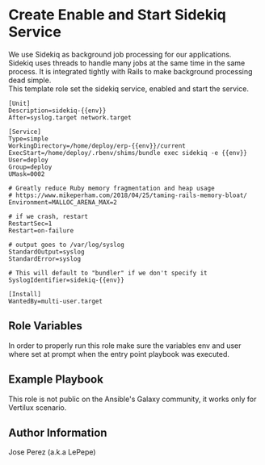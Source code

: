 Create Enable and Start Sidekiq Service
=========

We use Sidekiq as background job processing for our applications.   
Sidekiq uses threads to handle many jobs at the same time in the same process. It is integrated tightly with Rails to make background processing dead simple.   
This template role set the sidekiq service, enabled and start the service.

```
[Unit]
Description=sidekiq-{{env}}	
After=syslog.target network.target

[Service]
Type=simple
WorkingDirectory=/home/deploy/erp-{{env}}/current
ExecStart=/home/deploy/.rbenv/shims/bundle exec sidekiq -e {{env}}
User=deploy
Group=deploy
UMask=0002

# Greatly reduce Ruby memory fragmentation and heap usage
# https://www.mikeperham.com/2018/04/25/taming-rails-memory-bloat/
Environment=MALLOC_ARENA_MAX=2

# if we crash, restart
RestartSec=1
Restart=on-failure

# output goes to /var/log/syslog
StandardOutput=syslog
StandardError=syslog

# This will default to "bundler" if we don't specify it
SyslogIdentifier=sidekiq-{{env}}

[Install]
WantedBy=multi-user.target
```

Role Variables
--------------

In order to properly run this role make sure the variables env and user where set at prompt when the entry point playbook was executed.

Example Playbook
----------------

This role is not public on the Ansible's Galaxy community, it works only for Vertilux scenario.

Author Information
------------------

Jose Perez (a.k.a LePepe)
